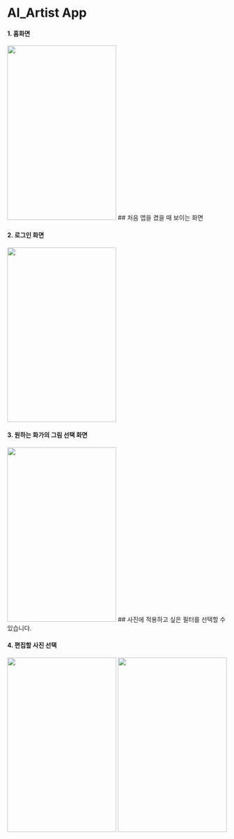 # AI_Artist App

#### 1. 홈화면
<img src="https://user-images.githubusercontent.com/66655076/164369125-958b7f27-1344-41ed-916d-3959af99c439.png" width="250" height="400">
## 처음 앱을 켰을 때 보이는 화면

#### 2. 로그인 화면
<img src="https://user-images.githubusercontent.com/66655076/164369151-55f02d81-4a46-4de8-8e1c-37375b2ef32d.png" width="250" height="400">


#### 3. 원하는 화가의 그림 선택 화면
<img src="https://user-images.githubusercontent.com/66655076/164369190-345f59b9-50fb-473d-9577-ce3c1a7060ce.png" width="250" height="400">
## 사진에 적용하고 싶은 필터를 선택할 수 있습니다.

#### 4. 편집할 사진 선택
<div>
  <img src="https://user-images.githubusercontent.com/66655076/164369276-c36221f7-1214-434e-9cc1-cc670a086598.png" width="250" height="400">
  <img src="https://user-images.githubusercontent.com/66655076/164369357-163d980b-e656-41aa-9b04-d6dfc8c04036.png" width="250" height="400">
</div>

